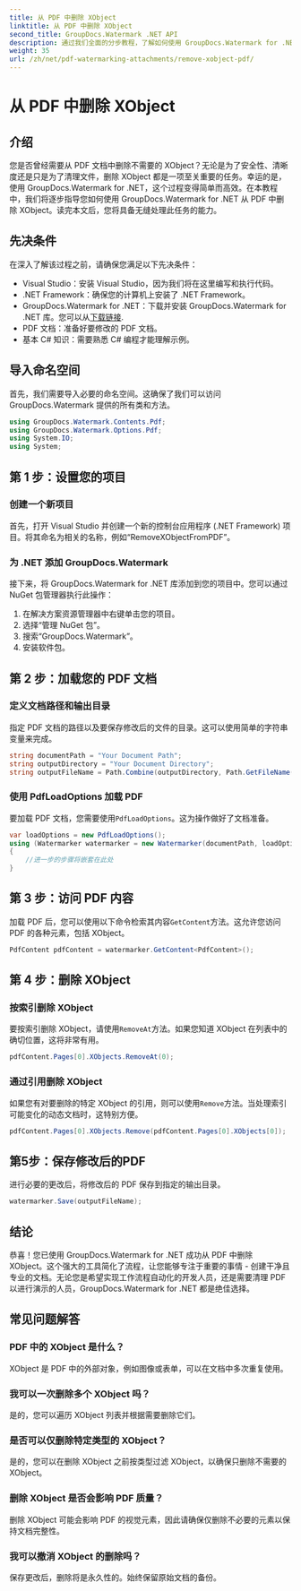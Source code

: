 ```yaml
---
title: 从 PDF 中删除 XObject
linktitle: 从 PDF 中删除 XObject
second_title: GroupDocs.Watermark .NET API
description: 通过我们全面的分步教程，了解如何使用 GroupDocs.Watermark for .NET 轻松从 PDF 中删除 XObject。
weight: 35
url: /zh/net/pdf-watermarking-attachments/remove-xobject-pdf/
---
```


# 从 PDF 中删除 XObject

## 介绍
您是否曾经需要从 PDF 文档中删除不需要的 XObject？无论是为了安全性、清晰度还是只是为了清理文件，删除 XObject 都是一项至关重要的任务。幸运的是，使用 GroupDocs.Watermark for .NET，这个过程变得简单而高效。在本教程中，我们将逐步指导您如何使用 GroupDocs.Watermark for .NET 从 PDF 中删除 XObject。读完本文后，您将具备无缝处理此任务的能力。
## 先决条件
在深入了解该过程之前，请确保您满足以下先决条件：
- Visual Studio：安装 Visual Studio，因为我们将在这里编写和执行代码。
- .NET Framework：确保您的计算机上安装了 .NET Framework。
-  GroupDocs.Watermark for .NET：下载并安装 GroupDocs.Watermark for .NET 库。您可以从[下载链接](https://releases.groupdocs.com/Watermark/net/).
- PDF 文档：准备好要修改的 PDF 文档。
- 基本 C# 知识：需要熟悉 C# 编程才能理解示例。
## 导入命名空间
首先，我们需要导入必要的命名空间。这确保了我们可以访问 GroupDocs.Watermark 提供的所有类和方法。
```csharp
using GroupDocs.Watermark.Contents.Pdf;
using GroupDocs.Watermark.Options.Pdf;
using System.IO;
using System;
```
## 第 1 步：设置您的项目
### 创建一个新项目
首先，打开 Visual Studio 并创建一个新的控制台应用程序 (.NET Framework) 项目。将其命名为相关的名称，例如“RemoveXObjectFromPDF”。
### 为 .NET 添加 GroupDocs.Watermark
接下来，将 GroupDocs.Watermark for .NET 库添加到您的项目中。您可以通过 NuGet 包管理器执行此操作：
1. 在解决方案资源管理器中右键单击您的项目。
2. 选择“管理 NuGet 包”。
3. 搜索“GroupDocs.Watermark”。
4. 安装软件包。
## 第 2 步：加载您的 PDF 文档
### 定义文档路径和输出目录
指定 PDF 文档的路径以及要保存修改后的文件的目录。这可以使用简单的字符串变量来完成。
```csharp
string documentPath = "Your Document Path";
string outputDirectory = "Your Document Directory";
string outputFileName = Path.Combine(outputDirectory, Path.GetFileName(documentPath));
```
### 使用 PdfLoadOptions 加载 PDF
要加载 PDF 文档，您需要使用`PdfLoadOptions`。这为操作做好了文档准备。
```csharp
var loadOptions = new PdfLoadOptions();
using (Watermarker watermarker = new Watermarker(documentPath, loadOptions))
{
    //进一步的步骤将嵌套在此处
}
```
## 第 3 步：访问 PDF 内容
加载 PDF 后，您可以使用以下命令检索其内容`GetContent`方法。这允许您访问 PDF 的各种元素，包括 XObject。
```csharp
PdfContent pdfContent = watermarker.GetContent<PdfContent>();
```
## 第 4 步：删除 XObject
### 按索引删除 XObject
要按索引删除 XObject，请使用`RemoveAt`方法。如果您知道 XObject 在列表中的确切位置，这将非常有用。
```csharp
pdfContent.Pages[0].XObjects.RemoveAt(0);
```
### 通过引用删除 XObject
如果您有对要删除的特定 XObject 的引用，则可以使用`Remove`方法。当处理索引可能变化的动态文档时，这特别方便。
```csharp
pdfContent.Pages[0].XObjects.Remove(pdfContent.Pages[0].XObjects[0]);
```
## 第5步：保存修改后的PDF
进行必要的更改后，将修改后的 PDF 保存到指定的输出目录。
```csharp
watermarker.Save(outputFileName);
```
## 结论
恭喜！您已使用 GroupDocs.Watermark for .NET 成功从 PDF 中删除 XObject。这个强大的工具简化了流程，让您能够专注于重要的事情 - 创建干净且专业的文档。无论您是希望实现工作流程自动化的开发人员，还是需要清理 PDF 以进行演示的人员，GroupDocs.Watermark for .NET 都是绝佳选择。
## 常见问题解答
### PDF 中的 XObject 是什么？
XObject 是 PDF 中的外部对象，例如图像或表单，可以在文档中多次重复使用。
### 我可以一次删除多个 XObject 吗？
是的，您可以遍历 XObject 列表并根据需要删除它们。
### 是否可以仅删除特定类型的 XObject？
是的，您可以在删除 XObject 之前按类型过滤 XObject，以确保只删除不需要的 XObject。
### 删除 XObject 是否会影响 PDF 质量？
删除 XObject 可能会影响 PDF 的视觉元素，因此请确保仅删除不必要的元素以保持文档完整性。
### 我可以撤消 XObject 的删除吗？
保存更改后，删除将是永久性的。始终保留原始文档的备份。